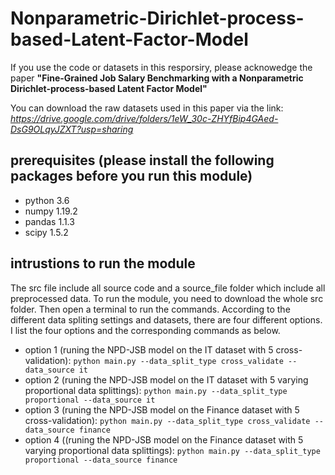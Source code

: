 # Nonparametric-Dirichlet-process-based-Latent-Factor-Model

If you use the code or datasets in this resporsiry, please acknowedge the paper **"Fine-Grained Job Salary Benchmarking with a Nonparametric Dirichlet-process-based Latent Factor Model"**

You can download the raw datasets used in this paper via the link: *https://drive.google.com/drive/folders/1eW_30c-ZHYfBip4GAed-DsG9OLqyJZXT?usp=sharing*

## prerequisites (please install the following packages before you run this module)
- python 3.6
- numpy 1.19.2
- pandas 1.1.3
- scipy 1.5.2

## intrustions to run the module
The src file include all source code and a source_file folder which include all preprocessed data.
To run the module, you need to download the whole src folder. Then open a terminal to run the commands. According to the different data spliting settings and datasets, there are four different options. I list the four options and the corresponding commands as below.
- option 1 (runing the NPD-JSB model on the IT dataset with 5 cross-validation):
 `python main.py --data_split_type cross_validate --data_source it`
- option 2 (runing the NPD-JSB model on the IT dataset with 5 varying proportional data splittings):
 `python main.py --data_split_type proportional --data_source it`
- option 3 (runing the NPD-JSB model on the Finance dataset with 5 cross-validation):
 `python main.py --data_split_type cross_validate --data_source finance`
- option 4 ((runing the NPD-JSB model on the Finance dataset with 5 varying proportional data splittings):
 `python main.py --data_split_type proportional --data_source finance`
